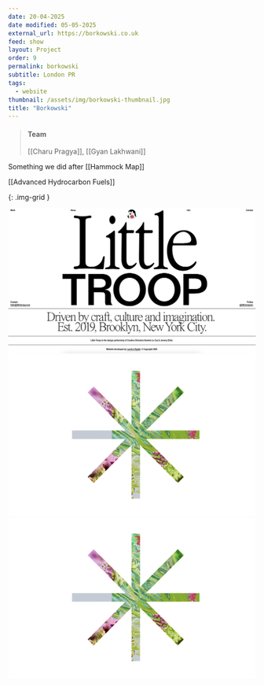 ```yaml
---
date: 20-04-2025
date modified: 05-05-2025
external_url: https://borkowski.co.uk
feed: show
layout: Project
order: 9
permalink: borkowski
subtitle: London PR
tags:
  - website
thumbnail: /assets/img/borkowski-thumbnail.jpg
title: "Borkowski"
---
```


> #### Team
> [[Charu Pragya]], [[Gyan Lakhwani]]

Something we did after [[Hammock Map]]

[[Advanced Hydrocarbon Fuels]]

{: .img-grid }

![](../assets/img/Borkowski-1.png)![](../assets/img/Borkowski.png)![](../assets/img/Borkowski.png)